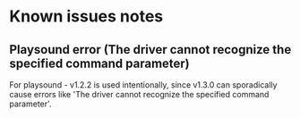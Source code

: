 # Known issues notes

## Playsound error (The driver cannot recognize the specified command parameter)

For playsound - v1.2.2 is used intentionally, since v1.3.0 can sporadically cause errors like 'The driver cannot recognize the specified command parameter'.

